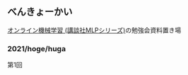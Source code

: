 ## べんきょーかい
[オンライン機械学習 (講談社MLPシリーズ)](https://www.kspub.co.jp/book/detail/1529038.html)の勉強会資料置き場

### 2021/hoge/huga
第1回
